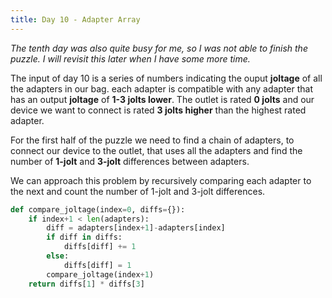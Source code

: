 ```yaml
---
title: Day 10 - Adapter Array
---
```

*<span class="text-warning">The tenth day was also quite busy for me, so I was not able to finish the puzzle. I will revisit this later when I have some more time.</span>*

The input of day 10 is a series of numbers indicating the ouput **joltage** of all the adapters in our bag. each adapter is compatible with any adapter that has an output **joltage** of **1-3 jolts lower**. The outlet is rated **0 jolts** and our device we want to connect is rated **3 jolts higher** than the highest rated adapter.

For the first half of the puzzle we need to find a chain of adapters, to connect our device to the outlet, that uses all the adapters and find the number of **1-jolt** and **3-jolt** differences between adapters.

We can approach this problem by recursively comparing each adapter to the next and count the number of 1-jolt and 3-jolt differences.

```python
def compare_joltage(index=0, diffs={}):
    if index+1 < len(adapters):
        diff = adapters[index+1]-adapters[index]
        if diff in diffs:
            diffs[diff] += 1
        else:
            diffs[diff] = 1
        compare_joltage(index+1)
    return diffs[1] * diffs[3]
```